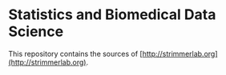 # Statistics and Biomedical Data Science

This repository contains the sources of [http://strimmerlab.org](http://strimmerlab.org).
